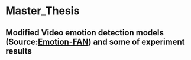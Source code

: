 # Master_Thesis
## Modified Video emotion detection models (Source:[Emotion-FAN](https://github.com/Open-Debin/Emotion-FAN)) and some of experiment results
